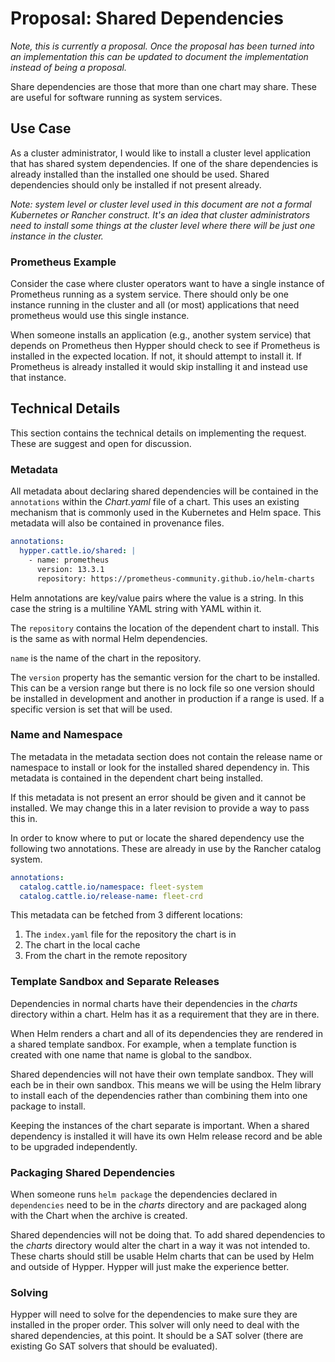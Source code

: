 # Proposal: Shared Dependencies

_Note, this is currently a proposal. Once the proposal has been turned into
an implementation this can be updated to document the implementation instead
of being a proposal._

Share dependencies are those that more than one chart may share. These are
useful for software running as system services.

## Use Case

As a cluster administrator, I would like to install a cluster level application
that has shared system dependencies. If one of the share dependencies is
already installed than the installed one should be used. Shared dependencies
should only be installed if not present already.

_Note: system level or cluster level used in this document are not a formal
Kubernetes or Rancher construct. It's an idea that cluster administrators need
to install some things at the cluster level where there will be just one
instance in the cluster._

### Prometheus Example

Consider the case where cluster operators want to have a single instance of
Prometheus running as a system service. There should only be one instance
running in the cluster and all (or most) applications that need prometheus
would use this single instance.

When someone installs an application (e.g., another system service) that depends
on Prometheus then Hypper should check to see if Prometheus is installed in the
expected location. If not, it should attempt to install it. If Prometheus is
already installed it would skip installing it and instead use that instance.

## Technical Details

This section contains the technical details on implementing the request. These
are suggest and open for discussion.

### Metadata

All metadata about declaring shared dependencies will be contained in the
`annotations` within the _Chart.yaml_ file of a chart. This uses an existing
mechanism that is commonly used in the Kubernetes and Helm space. This metadata
will also be contained in provenance files.

```yaml
annotations:
  hypper.cattle.io/shared: |
    - name: prometheus
      version: 13.3.1
      repository: https://prometheus-community.github.io/helm-charts
```

Helm annotations are key/value pairs where the value is a string. In this case
the string is a multiline YAML string with YAML within it.

The `repository` contains the location of the dependent chart to install. This
is the same as with normal Helm dependencies.

`name` is the name of the chart in the repository.

The `version` property has the semantic version for the chart to be installed.
This can be a version range but there is no lock file so one version should be
installed in development and another in production if a range is used. If a
specific version is set that will be used.

### Name and Namespace

The metadata in the metadata section does not contain the release name or
namespace to install or look for the installed shared dependency in. This
metadata is contained in the dependent chart being installed.

If this metadata is not present an error should be given and it cannot be
installed. We may change this in a later revision to provide a way to pass this
in.

In order to know where to put or locate the shared dependency use the following
two annotations. These are already in use by the Rancher catalog system.

```yaml
annotations:
  catalog.cattle.io/namespace: fleet-system
  catalog.cattle.io/release-name: fleet-crd
```

This metadata can be fetched from 3 different locations:

1. The `index.yaml` file for the repository the chart is in
2. The chart in the local cache
3. From the chart in the remote repository

### Template Sandbox and Separate Releases

Dependencies in normal charts have their dependencies in the _charts_ directory
within a chart. Helm has it as a requirement that they are in there.

When Helm renders a chart and all of its dependencies they are rendered in a
shared template sandbox. For example, when a template function is created with
one name that name is global to the sandbox.

Shared dependencies will not have their own template sandbox. They will each be
in their own sandbox. This means we will be using the Helm library to install
each of the dependencies rather than combining them into one package to install.

Keeping the instances of the chart separate is important. When a shared
dependency is installed it will have its own Helm release record and be able to
be upgraded independently.

### Packaging Shared Dependencies

When someone runs `helm package` the dependencies declared in `dependencies`
need to be in the _charts_ directory and are packaged along with the Chart when
the archive is created.

Shared dependencies will not be doing that. To add shared dependencies to the
_charts_ directory would alter the chart in a way it was not intended to. These
charts should still be usable Helm charts that can be used by Helm and outside
of Hypper. Hypper will just make the experience better.

### Solving

Hypper will need to solve for the dependencies to make sure they are installed
in the proper order. This solver will only need to deal with the shared
dependencies, at this point. It should be a SAT solver (there are existing
Go SAT solvers that should be evaluated).
